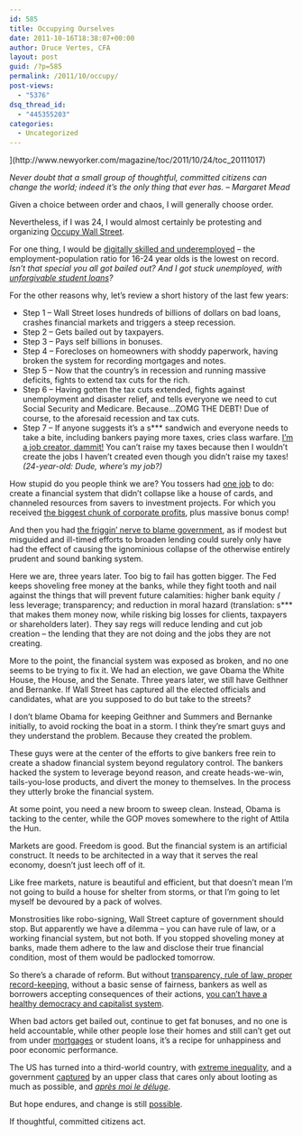 ```yaml
---
id: 585
title: Occupying Ourselves
date: 2011-10-16T18:38:07+00:00
author: Druce Vertes, CFA
layout: post
guid: /?p=585
permalink: /2011/10/occupy/
post-views:
  - "5376"
dsq_thread_id:
  - "445355203"
categories:
  - Uncategorized
---
```

<div class="wp-caption alignright" [<img src="/uploads/2011/10/2011_10_24_p154.jpg" alt="Occupy New Yorker Cover 10/24/2011" title="CV1_TNY_10_24_31.indd" width="154" height="210" class="aligncenter size-full wp-image-638" />](http://www.newyorker.com/magazine/toc/2011/10/24/toc_20111017) </div> 

_Never doubt that a small group of thoughtful, committed citizens can change the world; indeed it&#8217;s the only thing that ever has. &#8211; Margaret Mead_

Given a choice between order and chaos, I will generally choose order. 

Nevertheless, if I was 24, I would almost certainly be protesting and organizing [Occupy Wall Street](http://occupyweb.org/).  
<!--more-->

  
For one thing, I would be [digitally skilled and underemployed](http://www.realitybase.org/journal/2011/6/18/american-youth-digitally-skilled-and-unemployable.html "Digitally skilled and unemployable") &#8211; the employment-population ratio for 16-24 year olds is the lowest on record. _Isn&#8217;t that special you all got bailed out? And I got stuck unemployed, with [unforgivable student loans](http://abovethelaw.com/2009/07/bankruptcy-wont-discharge-350000-of-student-loan-debt-for-law-graduate/)?_

For the other reasons why, let&#8217;s review a short history of the last few years:

  * Step 1 &#8211; Wall Street loses hundreds of billions of dollars on bad loans, crashes financial markets and triggers a steep recession. 
  * Step 2 &#8211; Gets bailed out by taxpayers. 
  * Step 3 &#8211; Pays self billions in bonuses. 
  * Step 4 &#8211; Forecloses on homeowners with shoddy paperwork, having broken the system for recording mortgages and notes. 
  * Step 5 &#8211; Now that the country&#8217;s in recession and running massive deficits, fights to extend tax cuts for the rich. 
  * Step 6 &#8211; Having gotten the tax cuts extended, fights against unemployment and disaster relief, and tells everyone we need to cut Social Security and Medicare. Because&#8230;ZOMG THE DEBT! Due of course, to the aforesaid recession and tax cuts. 
  * Step 7 &#8211; If anyone suggests it&#8217;s a s\*** sandwich and everyone needs to take a bite, including bankers paying more taxes, cries class warfare. [I&#8217;m a job creator, dammit!](http://a8.sphotos.ak.fbcdn.net/hphotos-ak-snc6/282270_1639902977296_1828450864_1086498_495019_n.jpg "I'm a job creator, dammit!") You can&#8217;t raise my taxes because then I wouldn&#8217;t create the jobs I haven&#8217;t created even though you didn&#8217;t raise my taxes! _(24-year-old: Dude, where&#8217;s my job?)_ 

How stupid do you people think we are? You tossers had [one job](http://www.imdb.com/title/tt0240772/quotes) to do: create a financial system that didn&#8217;t collapse like a house of cards, and channeled resources from savers to investment projects. For which you received [the biggest chunk of corporate profits](http://cdn.theatlantic.com/static/coma/images/issues/200905/johnson-chart.gif), plus massive bonus comp!

And then you had [the friggin&#8217; nerve to blame government](/2011/07/fannie-freddie-and-the-financial-crisis/), as if modest but misguided and ill-timed efforts to broaden lending could surely only have had the effect of causing the ignominious collapse of the otherwise entirely prudent and sound banking system.

Here we are, three years later. Too big to fail has gotten bigger. The Fed keeps shoveling free money at the banks, while they fight tooth and nail against the things that will prevent future calamities: higher bank equity / less leverage; transparency; and reduction in moral hazard (translation: s\*** that makes them money now, while risking big losses for clients, taxpayers or shareholders later). They say regs will reduce lending and cut job creation &#8211; the lending that they are not doing and the jobs they are not creating.

More to the point, the financial system was exposed as broken, and no one seems to be trying to fix it. We had an election, we gave Obama the White House, the House, and the Senate. Three years later, we still have Geithner and Bernanke. If Wall Street has captured all the elected officials and candidates, what are you supposed to do but take to the streets?

I don&#8217;t blame Obama for keeping Geithner and Summers and Bernanke initially, to avoid rocking the boat in a storm. I think they&#8217;re smart guys and they understand the problem. Because they created the problem. 

These guys were at the center of the efforts to give bankers free rein to create a shadow financial system beyond regulatory control. The bankers hacked the system to leverage beyond reason, and create heads-we-win, tails-you-lose products, and divert the money to themselves. In the process they utterly broke the financial system.

At some point, you need a new broom to sweep clean. Instead, Obama is tacking to the center, while the GOP moves somewhere to the right of Attila the Hun.

Markets are good. Freedom is good. But the financial system is an artificial construct. It needs to be architected in a way that it serves the real economy, doesn&#8217;t just leech off of it. 

Like free markets, nature is beautiful and efficient, but that doesn&#8217;t mean I&#8217;m not going to build a house for shelter from storms, or that I&#8217;m going to let myself be devoured by a pack of wolves.

Monstrosities like robo-signing, Wall Street capture of government should stop. But apparently we have a dilemma &#8211; you can have rule of law, or a working financial system, but not both. If you stopped shoveling money at banks, made them adhere to the law and disclose their true financial condition, most of them would be padlocked tomorrow.

So there&#8217;s a charade of reform. But without [transparency, rule of law, proper record-keeping](http://www.washingtonpost.com/opinions/the-cost-of-financial-ignorance/2011/10/03/gIQAEU3yTL_story.html), without a basic sense of fairness, bankers as well as borrowers accepting consequences of their actions, [you can&#8217;t have a healthy democracy and capitalist system](http://www.interfluidity.com/v2/2296.html). 

When bad actors get bailed out, continue to get fat bonuses, and no one is held accountable, while other people lose their homes and still can&#8217;t get out from under [mortgages](http://online.wsj.com/article/SB10001424053111904060604576572532029526792.html?mod=WSJ_hp_LEFTTopStories) or student loans, it&#8217;s a recipe for unhappiness and poor economic performance.

The US has turned into a third-world country, with [extreme inequality](http://www.ritholtz.com/blog/2011/10/income-gain-distribution-1917-81-82-2000-2001-08/), and a government [captured](http://www.theatlantic.com/magazine/archive/2009/05/the-quiet-coup/7364/) by an upper class that cares only about looting as much as possible, and [_apr&egrave;s moi le d&eacute;luge_](http://www.princeton.edu/~reinhard/pdfs/WHY_THE_FRENCH_ARE_TO_BLAME_FOR_THE_US_BANKING_CRISIS.pdf). 

But hope endures, and change is still [possible](http://robertreich.org/post/11511074902). 

If thoughtful, committed citizens act.